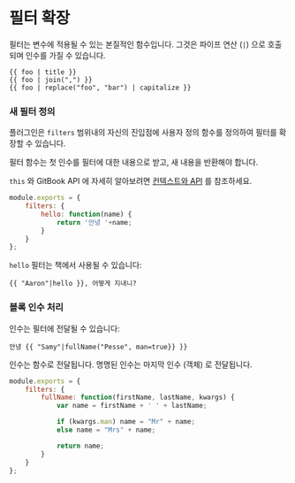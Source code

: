 # 필터 확장

필터는 변수에 적용될 수 있는 본질적인 함수입니다. 그것은 파이프 연산 (`|`) 으로
호출되며 인수를 가질 수 있습니다.

```
{{ foo | title }}
{{ foo | join(",") }}
{{ foo | replace("foo", "bar") | capitalize }}
```

### 새 필터 정의

플러그인은 `filters` 범위내의 자신의 진입점에 사용자 정의 함수를 정의하여 필터를
확장할 수 있습니다.

필터 함수는 첫 인수를 필터에 대한 내용으로 받고, 새 내용을 반환해야 합니다.

`this` 와 GitBook API 에 자세히 알아보려면 [컨텍스트와 API](./api.md) 를
참조하세요.

```js
module.exports = {
    filters: {
        hello: function(name) {
            return '안녕 '+name;
        }
    }
};
```

`hello` 필터는 책에서 사용될 수 있습니다:

```
{{ "Aaron"|hello }}, 어떻게 지내니?
```

### 블록 인수 처리

인수는 필터에 전달될 수 있습니다:

```
안녕 {{ "Samy"|fullName("Pesse", man=true}} }}
```

인수는 함수로 전달됩니다. 명명된 인수는 마지막 인수 (객체) 로 전달됩니다.

```js
module.exports = {
    filters: {
        fullName: function(firstName, lastName, kwargs) {
            var name = firstName + ' ' + lastName;

            if (kwargs.man) name = "Mr" + name;
            else name = "Mrs" + name;

            return name;
        }
    }
};
```